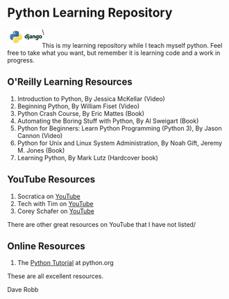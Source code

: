 # Python Learning Repository

<img align="left" alt="Python" width=40px src="https://raw.githubusercontent.com/github/explore/80688e429a7d4ef2fca1e82350fe8e3517d3494d/topics/python/python.png" />
<img align="left" alt="Django" width=40px src="https://raw.githubusercontent.com/github/explore/80688e429a7d4ef2fca1e82350fe8e3517d3494d/topics/django/django.png" />\

This is my learning repository while I teach myself python. Feel free to take what you want, but remember it is learning code and a work in progress.

## O'Reilly Learning Resources

1. Introduction to Python, By Jessica McKellar (Video)
2. Beginning Python, By William Fiset (Video)
3. Python Crash Course, By Eric Mattes (Book)
4. Automating the Boring Stuff with Python, By Al Sweigart (Book)
5. Python for Beginners: Learn Python Programming (Python 3), By Jason Cannon (Video)
6. Python for Unix and Linux System Administration, By Noah Gift, Jeremy M. Jones (Book)
7. Learning Python, By Mark Lutz (Hardcover book)

## YouTube Resources

1. Socratica on [YouTube](https://www.youtube.com/channel/UCW6TXMZ5Pq6yL6_k5NZ2e0Q)
2. Tech with Tim on [YouTube](https://www.youtube.com/channel/UC4JX40jDee_tINbkjycV4Sg)
3. Corey Schafer on [YouTube](https://www.youtube.com/user/schafer5)

There are other great resources on YouTube that I have not listed/

## Online Resources

1. The [Python Tutorial](https://docs.python.org/3.8/tutorial/index.html) at python.org

These are all excellent resources.

Dave Robb
